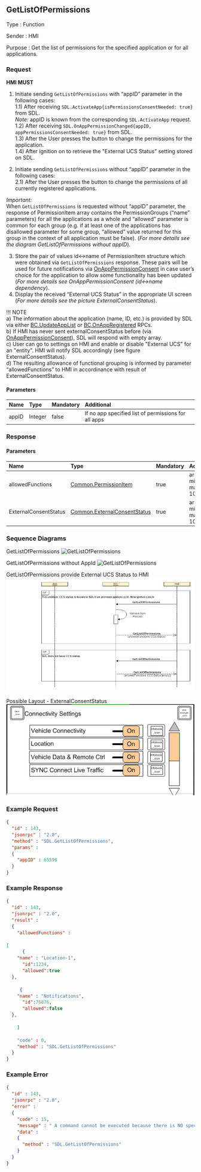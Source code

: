 ## GetListOfPermissions

Type
: Function

Sender
: HMI

Purpose
: Get the list of permissions for the specified application or for all applications.

### Request
**HMI MUST**  
1) Initiate sending `GetListOfPermissions` with “appID” parameter in the following cases:   
1.1) After receiving `SDL.ActivateApp{isPermissionsConsentNeeded: true}` from SDL.  
_Note:_ appID is known from the corresponding `SDL.ActivateApp` request.  
1.2) After receiving `SDL.OnAppPermissionChanged{appID, appPermissionsConsentNeeded: true}` from SDL.  
1.3) After the User presses the button to change the permissions for the application.  
1.4) After ignition on to retrieve the "External UCS Status" setting stored on SDL.  

2) Initiate sending `GetListOfPermissions` without “appID” parameter in the following cases:  
2.1) After the User presses the button to change the permissions of all currently registered applications.  

_Important:_  
When `GetListOfPermissions` is requested without “appID” parameter, the response of PermissionItem array contains the PermissionGroups (“name” parameters) for all the applications as a whole and “allowed” parameter is common for each group (e.g. if at least one of the applications has disallowed parameter for some group, “allowed” value returned for this group in the context of all application must be false). (_For more details see the diagram GetListOfPermissions without appID_). 

3) Store the pair of values id<->name of PermissionItem structure which were obtained via `GetListOfPermissions` response. These pairs will be used for future notifications via [OnAppPermissionConsent](https://github.com/smartdevicelink/sdl_hmi_integration_guidelines/blob/master/docs/SDL/OnAppPermissionConsent/index.md) in case user’s choice for the application to allow some functionality has been updated (_For more details see OnAppPermissionConsent (id<->name dependency_).  
4) Display the received “External UCS Status” in the appropriate UI screen (_For more details see the picture ExternalConsentStatus_).

!!! NOTE  
a) The information about the application (name, ID, etc.) is provided by SDL via either [BC.UpdateAppList](https://github.com/smartdevicelink/sdl_hmi_integration_guidelines/blob/master/docs/BasicCommunication/UpdateAppList/index.md) or [BC.OnAppRegistered](https://github.com/smartdevicelink/sdl_hmi_integration_guidelines/blob/master/docs/BasicCommunication/OnAppRegistered/index.md) RPCs.  
b) If HMI has never sent externalConsentStatus before (via [OnAppPermissionConsent](https://github.com/smartdevicelink/sdl_hmi_integration_guidelines/blob/master/docs/SDL/OnAppPermissionConsent/index.md)), SDL will respond with empty array.  
c) User can go to settings on HMI and enable or disable "External UCS" for an "entity". HMI will notify SDL accordingly (see figure ExternalConsentStatus).  
d) The resulting allowance of functional grouping is informed by parameter “allowedFunctions” to HMI in accordinance with result of ExternalConsentStatus.
#### Parameters

|Name|Type|Mandatory|Additional|
|:---|:---|:--------|:---------|
|appID|Integer|false|If no app specified list of permissions for all apps|

### Response

#### Parameters

|Name|Type|Mandatory|Additional|
|:---|:---|:--------|:---------|
|allowedFunctions|[Common.PermissionItem]|true|array: true<br>minsize: 0<br>maxsize: 100|
|ExternalConsentStatus|[Common.ExternalConsentStatus]|true|array: true<br>minsize: 0<br>maxsize: 100|

[Common.PermissionItem]: https://github.com/KhrystynaDubovyk/sdl_hmi_integration_guidelines/blob/user_consent_in_terms_of_policies/docs/Common/Structs/index.md#permissionitem
[Common.ExternalConsentStatus]: https://github.com/KhrystynaDubovyk/sdl_hmi_integration_guidelines/blob/user_consent_in_terms_of_policies/docs/Common/Structs/index.md#externalconsentstatus
### Sequence Diagrams

GetListOfPermissions
![GetListOfPermissions](./assets/GetListOfPermissions.jpg)

GetListOfPermissions without AppId
![GetListOfPermissions](./assets/GetListOfPermissionsNoId.jpg)

GetListOfPermissions provide  External UCS Status to HMI
![GetListOfPermissions](./assets/GetListOfPermissionsInformingHMI.png)

Possible Layout - ExternalConsentStatus  
![GetListOfPermissions](./assets/PossibleLayoutExternalConsentStatus.png)

### Example Request

```json
{
  "id" : 143,
  "jsonrpc" : "2.0",
  "method" : "SDL.GetListOfPermissions",
  "params" :
  {
    "appID" : 65596
  }
}
```
### Example Response

```json
{
  "id" : 143,
  "jsonrpc" : "2.0",
  "result" :
  {
    "allowedFunctions" :

[
      {
    "name" : "Location-1",
      "id":1234,
      "allowed":true
  },

     {
    "name" : "Notifications",
      "id":76876,
      "allowed":false
  },

    ]

    "code" : 0,
    "method" : "SDL.GetListOfPermissions"
  }
}
```

### Example Error

```json
{
  "id" : 143,
  "jsonrpc" : "2.0",
  "error" :
  {
    "code" : 15,
    "message" : " A command cannot be executed because there is NO specified         with appID application registered ",
    "data" :
    {
      "method" : "SDL.GetListOfPermissions"
    }
  }
}
```
